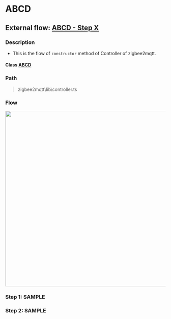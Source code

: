 # ABCD 

## External flow: [ABCD - Step X](...)

### Description
- This is the flow of `constructor` method of Controller of zigbee2mqtt.
  
#### Class [ABCD](...)

### Path
> zigbee2mqtt\lib\controller.ts

### Flow

<img src="..." width="550"/>

### Step 1: SAMPLE

### Step 2: SAMPLE
